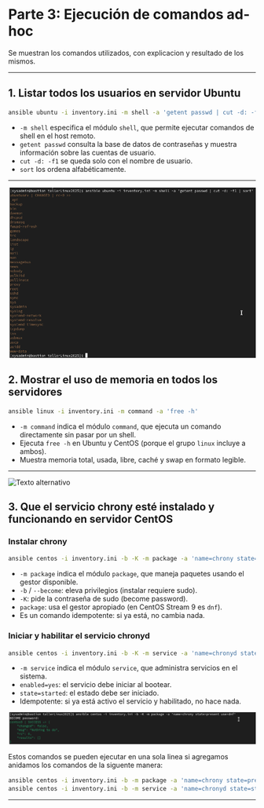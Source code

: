 # Parte 3: Ejecución de comandos ad-hoc

Se muestran los comandos utilizados, con explicacion y resultado de los mismos.

---

## 1. Listar todos los usuarios en servidor Ubuntu

```bash
ansible ubuntu -i inventory.ini -m shell -a 'getent passwd | cut -d: -f1 | sort'
```

- `-m shell` especifica el módulo `shell`, que permite ejecutar comandos de shell en el host remoto.
- `getent passwd` consulta la base de datos de contraseñas y muestra información sobre las cuentas de usuario.
- `cut -d: -f1` se queda solo con el nombre de usuario.
- `sort` los ordena alfabéticamente.

---

![Texto alternativo](imagenes/ComandoListarUsuarios.png)


## 2. Mostrar el uso de memoria en todos los servidores

```bash
ansible linux -i inventory.ini -m command -a 'free -h'
```

- `-m command` indica el módulo `command`, que ejecuta un comando directamente sin pasar por un shell.
- Ejecuta `free -h` en Ubuntu y CentOS (porque el grupo `linux` incluye a ambos).
- Muestra memoria total, usada, libre, caché y swap en formato legible.

---

![Texto alternativo](imagenes/ComandoMemoriaServers.png)

## 3. Que el servicio chrony esté instalado y funcionando en servidor CentOS

### Instalar chrony
```bash
ansible centos -i inventory.ini -b -K -m package -a 'name=chrony state=present use=dnf'
```

- `-m package` indica el módulo `package`, que maneja paquetes usando el gestor disponible.
- `-b` / `--become`: eleva privilegios (instalar requiere sudo).
- `-K`: pide la contraseña de sudo (become password).
- `package`: usa el gestor apropiado (en CentOS Stream 9 es `dnf`).
- Es un comando idempotente: si ya está, no cambia nada.

### Iniciar y habilitar el servicio chronyd
```bash
ansible centos -i inventory.ini -b -K -m service -a 'name=chronyd state=started enabled=yes'
```

- `-m service` indica el módulo `service`, que administra servicios en el sistema.
- `enabled=yes`: el servicio debe iniciar al bootear.
- `state=started`: el estado debe ser iniciado.
- Idempotente: si ya está activo el servicio y habilitado, no hace nada.

![Texto alternativo](imagenes/ComandoVerificacionDeChrony.png)


Estos comandos se pueden ejecutar en una sola linea si agregamos anidamos los comandos de la siguente manera:

```bash
ansible centos -i inventory.ini -b -m package -a 'name=chrony state=present' && \
ansible centos -i inventory.ini -b -m service -a 'name=chronyd state=started enabled=yes'
```

---
